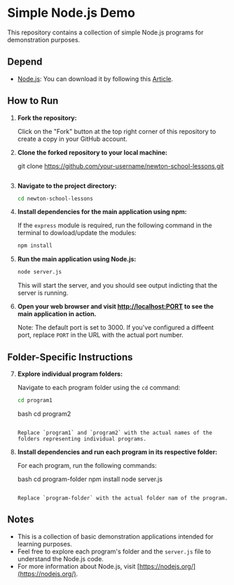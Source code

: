 # Simple Node.js Demo

This repository contains a collection of simple Node.js programs for demonstration purposes.

## Depend

- [Node.js](https://nodejs.org/): You can download it by following this [Article](https://radixweb.com/blog/installing-npm-and-nodejs-on-windows-and-mac).

## How to Run

1. **Fork the repository:**

   Click on the "Fork" button at the top right corner of this repository to create a copy in your GitHub account.

2. **Clone the forked repository to your local machine:**

    
    git clone https://github.com/your-username/newton-school-lessons.git
    ```

3. **Navigate to the project directory:**

    ```bash
    cd newton-school-lessons
    ```

4. **Install dependencies for the main application using npm:**

    If the `express` module is required, run the following command in the terminal to dowload/update the modules:

    ```bash
    npm install
    ```

5. **Run the main application using Node.js:**

    ```bash
    node server.js
    ```

   This will start the server, and you should see output indicting that the server is running.

6. **Open your web browser and visit [http://localhost:PORT](http://localhost:3000) to see the main application in action.**

   Note: The default port is set to 3000. If you've configured a diffeent port, replace `PORT` in the URL with the actual port number.

## Folder-Specific Instructions

7. **Explore individual program folders:**

    Navigate to each program folder using the `cd` command:

    ```bash
    cd program1
    ```

    bash
    cd program2
    ```

    Replace `program1` and `program2` with the actual names of the folders representing individual programs.

8. **Install dependencies and run each program in its respective folder:**

    For each program, run the following commands:

    bash
    cd program-folder
    npm install
    node server.js
    ```

    Replace `program-folder` with the actual folder nam of the program.

## Notes

- This is a collection of basic demonstration applications intended for learning purposes.
- Feel free to explore each program's folder and the `server.js` file to understand the Node.js code.
- For more information about Node.js, visit [https://nodejs.org/](https://nodejs.org/).
